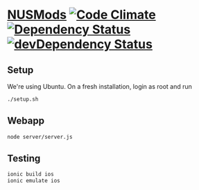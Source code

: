 # [NUSMods](http://nusmods.com) [![Code Climate](http://img.shields.io/codeclimate/github/ethz-nus/nan-codefest.svg)](https://codeclimate.com/github/ethz-nus/nan-codefest) [![Dependency Status](http://img.shields.io/david/ethz-nus/nan-codefest.svg)](https://david-dm.org/ethz-nus/nan-codefest.svg) [![devDependency Status](http://img.shields.io/david/dev/ethz-nus/nan-codefest.svg)](https://david-dm.org/ethz-nus/nan-codefest.svg#info=devDependencies)

## Setup

We're using Ubuntu. On a fresh installation, login as root and run

  ```sh
  ./setup.sh
  ```

## Webapp

  ```sh
  node server/server.js
  ```

## Testing

  ```sh
  ionic build ios
  ionic emulate ios
  ```
